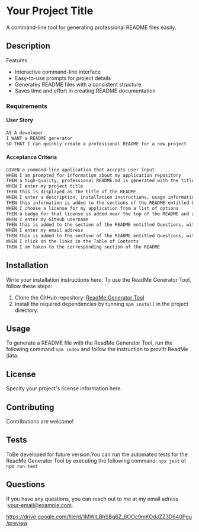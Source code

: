 # Your Project Title
A command-line tool for generating professional README files easily.

## Description

Features
- Interactive command-line interface
- Easy-to-use prompts for project details
- Generates README files with a consistent structure
- Saves time and effort in creating README documentation

### Requirements
#### User Story

```md
AS A developer
I WANT a README generator
SO THAT I can quickly create a professional README for a new project
```

#### Acceptance Criteria

```md
GIVEN a command-line application that accepts user input
WHEN I am prompted for information about my application repository
THEN a high-quality, professional README.md is generated with the title of my project and sections entitled Description, Table of Contents, Installation, Usage, License, Contributing, Tests, and Questions
WHEN I enter my project title
THEN this is displayed as the title of the README
WHEN I enter a description, installation instructions, usage information, contribution guidelines, and test instructions
THEN this information is added to the sections of the README entitled Description, Installation, Usage, Contributing, and Tests
WHEN I choose a license for my application from a list of options
THEN a badge for that license is added near the top of the README and a notice is added to the section of the README entitled License that explains which license the application is covered under
WHEN I enter my GitHub username
THEN this is added to the section of the README entitled Questions, with a link to my GitHub profile
WHEN I enter my email address
THEN this is added to the section of the README entitled Questions, with instructions on how to reach me with additional questions
WHEN I click on the links in the Table of Contents
THEN I am taken to the corresponding section of the README
```

## Installation
Write your installation instructions here.
To use the ReadMe Generator Tool, follow these steps:

1. Clone the GitHub repository: [ReadMe Generator Tool](#github)
2. Install the required dependencies by running ```npm install``` in the project directory.


## Usage
To generate a README file with the ReadMe Generator Tool, run the following command:```npm index``` and follow the instruction to provifr ReadMe data.

## License
Specify your project's license information here.

## Contributing
Contributions are welcome! 

## Tests
ToBe developed for future version.You can run the automated tests for the ReadMe Generator Tool by executing the following command: ```npx jest``` ot ```npm run test```


## Questions
If you have any questions, you can reach out to me at  my email adress :[your-email@example.com](mailto:your-email@example.com).


https://drive.google.com/file/d/1MWlLBhSBg6Z_6OOc9mKOdJZZ3D640Pgu/preview